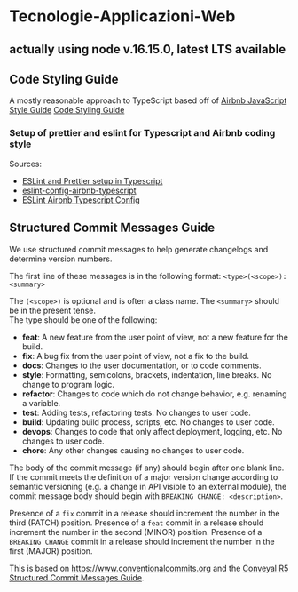 # Tecnologie-Applicazioni-Web

## actually using node v.16.15.0, latest LTS available

## Code Styling Guide

A mostly reasonable approach to TypeScript based off of [Airbnb JavaScript Style Guide](https://github.com/airbnb/javascript)
[Code Styling Guide](https://github.com/excelmicro/typescript#excel-micro-typescript-style-guide)

### Setup of prettier and eslint for Typescript and Airbnb coding style

Sources:

- [ESLint and Prettier setup in Typescript](https://blog.logrocket.com/linting-typescript-using-eslint-and-prettier/)
- [eslint-config-airbnb-typescript](https://www.npmjs.com/package/eslint-config-airbnb-typescript)
- [ESLint Airbnb Typescript Config](https://stackoverflow.com/questions/61963749/how-to-use-eslint-typescript-airbnb-configuration)

## Structured Commit Messages Guide

We use structured commit messages to help generate changelogs and determine version numbers.

The first line of these messages is in the following format: `<type>(<scope>): <summary>`

The `(<scope>)` is optional and is often a class name. The `<summary>` should be in the present tense. </br>
The type should be one of the following:

- **feat**: A new feature from the user point of view, not a new feature for the build.
- **fix**: A bug fix from the user point of view, not a fix to the build.
- **docs**: Changes to the user documentation, or to code comments.
- **style**: Formatting, semicolons, brackets, indentation, line breaks. No change to program logic.
- **refactor**: Changes to code which do not change behavior, e.g. renaming a variable.
- **test**: Adding tests, refactoring tests. No changes to user code.
- **build**: Updating build process, scripts, etc. No changes to user code.
- **devops**: Changes to code that only affect deployment, logging, etc. No changes to user code.
- **chore**: Any other changes causing no changes to user code.

The body of the commit message (if any) should begin after one blank line. If the commit meets the definition of a major version change according to semantic versioning (e.g. a change in API visible to an external module), the commit message body should begin with `BREAKING CHANGE: <description>`.

Presence of a `fix` commit in a release should increment the number in the third (PATCH) position.
Presence of a `feat` commit in a release should increment the number in the second (MINOR) position.
Presence of a `BREAKING CHANGE` commit in a release should increment the number in the first (MAJOR) position.

This is based on <https://www.conventionalcommits.org> 
and the [Conveyal R5 Structured Commit Messages Guide](https://github.com/conveyal/r5#structured-commit-messages).
